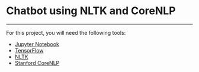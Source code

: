 # Chatbot using NLTK and CoreNLP

---

For this project, you will need the following tools:

- [Jupyter Notebook]()
- [TensorFlow]()
- [NLTK]()
- [Stanford CoreNLP]()
